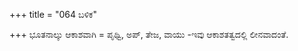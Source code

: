 +++
title = "064 ಬಳಿಕ"

+++
ಭೂತನಾಲ್ಕು ಆಕಾಶವಾಗಿ = ಪೃಥ್ವಿ, ಅಪ್, ತೇಜ, ವಾಯು -ಇವು  ಆಕಾಶತತ್ವದಲ್ಲಿ ಲೀನವಾದಂತೆ.